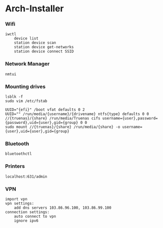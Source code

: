# Arch-Installer

### Wifi
```
iwctl
	device list
	station device scan
	station device get-networks
	station device connect SSID
```
### Network Manager
```
nmtui
```
### Mounting drives
```
lsblk -f
sudo vim /etc/fstab

UUID="{efi}" /boot vfat defaults 0 2
UUID="" /run/media/{username}/{drivename} ntfs{type} defaults 0 0
//{truenas}/{share} /run/media/Truenas cifs username={user},password={password},uid={user},gid={group} 0 0
sudo mount //{truenas}/{share} /run/media/{share} -o username={user},uid={user},gid={group}
```
### Bluetooth
```
bluetoothctl
```
### Printers
```
localhost:631/admin
```
### VPN
```
import vpn
vpn settings:
	add dns servers 103.86.96.100, 103.86.99.100
connection settings:
	auto connect to vpn
	ignore ipv6
```
